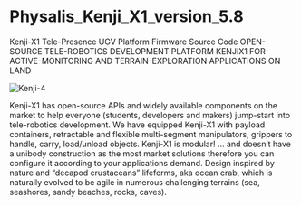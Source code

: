 # Physalis_Kenji_X1_version_5.8
Kenji-X1 Tele-Presence UGV Platform Firmware Source Code
OPEN-SOURCE TELE-ROBOTICS DEVELOPMENT PLATFORM KENJIX1 FOR ACTIVE-MONITORING AND TERRAIN-EXPLORATION APPLICATIONS ON LAND

![Kenji-4](https://user-images.githubusercontent.com/94966180/198294718-75316961-d4ab-4e23-b046-d70cacdece56.jpg)

Kenji-X1  has open-source APIs and widely available components on the market to help everyone (students, developers and makers) jump-start into tele-robotics development. 
We have equipped Kenji-X1 with payload containers, retractable and flexible multi-segment manipulators, grippers to handle, carry, load/unload objects.
Kenji-X1 is modular! … and doesn’t have a unibody construction as the most market solutions therefore you can configure it according to your applications demand. 
Design inspired by nature and “decapod crustaceans” lifeforms, aka ocean crab, which is naturally evolved to be agile in numerous challenging terrains (sea, seashores, sandy beaches, rocks, caves).
